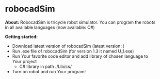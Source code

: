 # robocadSim
**About:** RobocadSim is tricycle robot simulator. You can program the robots in all available languages (now available: C#)  
  
**Getting started:**
  + Download latest version of robocadSim (latest version: )
  + Run .exe file of robocadSim (for version 1.3 it named U_1.exe)
  + Run Your favorite code editor and add library of chosen language to Your project
    + C# library in path ./Lib/cs/
  + Turn on robot and run Your program!

